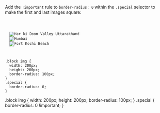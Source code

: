 Add the `!important`
rule to `border-radius: 0`
within the `.special` selector
to make the first and last
images square:

<codeblock language="css" type="exercise" testMode="fixedInput">
<code>
<panel language="html">
<div class="block">
  <img class="special" src="har-ki-doon-valley-uttarakhand.jpg" alt="Har ki Doon Valley Uttarakhand"/>
  <img src="mumbai-01.jpg" alt="Mumbai"/>
  <img class="special" src="fort-kochi-beach.jpg" alt="Fort Kochi Beach"/>
</div>
</panel>
<panel language="css">
.block img {
  width: 200px;
  height: 200px;
  border-radius: 100px;
}
.special {
  border-radius: 0;
}
</panel>
</code>

<solution>
.block img {
  width: 200px;
  height: 200px;
  border-radius: 100px;
}
.special {
  border-radius: 0 !important;
}
</solution>
</codeblock>
